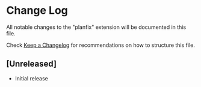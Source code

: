 # Change Log
All notable changes to the "planfix" extension will be documented in this file.

Check [Keep a Changelog](http://keepachangelog.com/) for recommendations on how to structure this file.

## [Unreleased]
- Initial release